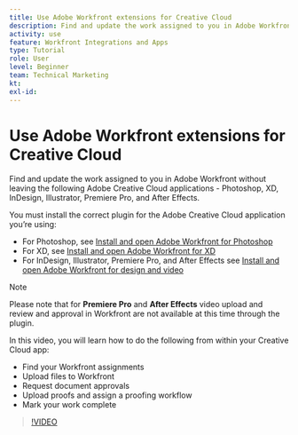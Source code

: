 ```yaml
---
title: Use Adobe Workfront extensions for Creative Cloud
description: Find and update the work assigned to you in Adobe Workfront without leaving the following Adobe Creative Cloud applications - Photoshop, XD, InDesign, Illustrator, Premiere Pro, and After Effects
activity: use
feature: Workfront Integrations and Apps
type: Tutorial
role: User
level: Beginner
team: Technical Marketing
kt: 
exl-id: 
---
```

# Use Adobe Workfront extensions for Creative Cloud

Find and update the work assigned to you in Adobe Workfront without leaving the following Adobe Creative Cloud applications - Photoshop, XD, InDesign, Illustrator, Premiere Pro, and After Effects.

You must install the correct plugin for the Adobe Creative Cloud application you’re using:

* For Photoshop, see [Install and open Adobe Workfront for Photoshop](https://experienceleague.adobe.com/docs/workfront/using/adobe-workfront-integrations/workfront-for-creative-cloud/install-wf-cc/wf-cc-install-ps.html?)
* For XD, see [Install and open Adobe Workfront for XD](https://experienceleague.adobe.com/docs/workfront/using/adobe-workfront-integrations/workfront-for-creative-cloud/install-wf-cc/wf-adobe-xd-install.html?)
* For InDesign, Illustrator, Premiere Pro, and After Effects see [Install and open Adobe Workfront for design and video](https://experienceleague.adobe.com/docs/workfront/using/adobe-workfront-integrations/workfront-for-creative-cloud/install-wf-cc/wf-install-cc.html?)

>[!NOTE]
>
>Please note that for **Premiere Pro** and **After Effects** video upload and review and approval in Workfront are not available at this time through the plugin.


In this video, you will learn how to do the following from within your Creative Cloud app:

* Find your Workfront assignments 
* Upload files to Workfront
* Request document approvals
* Upload proofs and assign a proofing workflow
* Mark your work complete

>[!VIDEO](https://video.tv.adobe.com/v/3415452/?quality=12)
